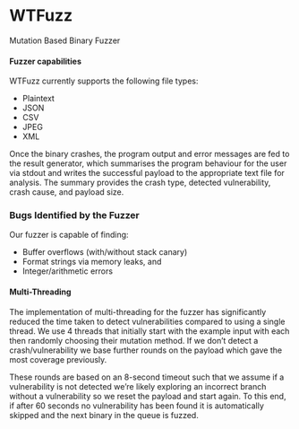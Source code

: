 # WTFuzz
Mutation Based Binary Fuzzer

#### Fuzzer capabilities

WTFuzz currently supports the following file types:

* Plaintext  
* JSON  
* CSV  
* JPEG  
* XML

Once the binary crashes, the program output and error messages are fed to the result generator, which summarises the program behaviour for the user via stdout and writes the successful payload to the appropriate text file for analysis. The summary provides the crash type, detected vulnerability, crash cause, and payload size.

### **Bugs Identified by the Fuzzer**

Our fuzzer is capable of finding:

* Buffer overflows (with/without stack canary)  
* Format strings via memory leaks, and  
* Integer/arithmetic errors

#### Multi-Threading

The implementation of multi-threading for the fuzzer has significantly reduced the time taken to detect vulnerabilities compared to using a single thread. We use 4 threads that initially start with the example input with each then randomly choosing their mutation method. If we don’t detect a crash/vulnerability we base further rounds on the payload which gave the most coverage previously.

These rounds are based on an 8-second timeout such that we assume if a vulnerability is not detected we’re likely exploring an incorrect branch without a vulnerability so we reset the payload and start again. To this end, if after 60 seconds no vulnerability has been found it is automatically skipped and the next binary in the queue is fuzzed.
